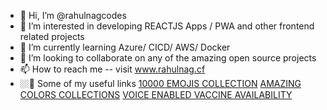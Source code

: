 - 👋 Hi, I’m @rahulnagcodes
- 👀 I’m interested in developing REACTJS Apps / PWA and other frontend related projects
- 🌱 I’m currently learning Azure/ CICD/ AWS/ Docker
- 💞️ I’m looking to collaborate on any of the amazing open source projects
- 📫 How to reach me -- visit www.rahulnag.cf
- 🏼‍🚀 Some of my useful links
  [10000 EMOJIS COLLECTION](https://www.myemoji.ml/)
  [AMAZING COLORS COLLECTIONS](http://colorscube.ml/)
  [VOICE ENABLED VACCINE AVAILABILITY](https://searchvaccine.netlify.app/)
